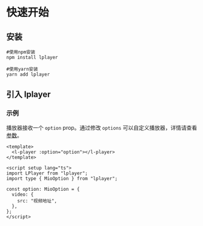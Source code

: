 # 快速开始

## 安装

```shell
#使用npm安装
npm install lplayer

#使用yarn安装
yarn add lplayer
```

## 引入 lplayer

### 示例

播放器接收一个 `option` prop。通过修改 `options` 可以自定义播放器，详情请查看 [参数](parameters)。

```vue
<template>
  <l-player :option="option"></l-player>
</template>

<script setup lang="ts">
import LPlayer from "lplayer";
import type { MioOption } from "lplayer";

const option: MioOption = {
  video: {
    src: "视频地址",
  },
};
</script>
```
